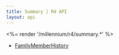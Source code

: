 ```yaml
---
title: Summary | R4 API
layout: api
---
```


<%= render '/millennium/r4/summary.*' %>

* [FamilyMemberHistory](../summary/family-member-history)
